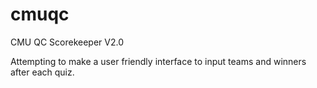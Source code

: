 # cmuqc
CMU QC Scorekeeper V2.0

Attempting to make a user friendly interface to input teams and winners after each quiz. 
